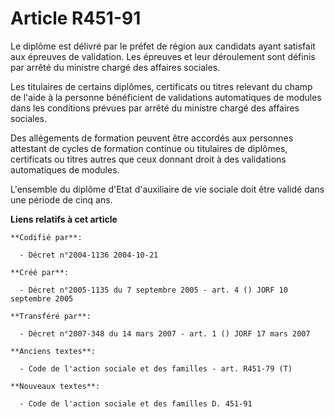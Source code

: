# Article R451-91

Le diplôme est délivré par le préfet de région aux candidats ayant satisfait aux épreuves de validation. Les épreuves et leur
déroulement sont définis par arrêté du ministre chargé des affaires sociales.

Les titulaires de certains diplômes, certificats ou titres relevant du champ de l'aide à la personne bénéficient de
validations automatiques de modules dans les conditions prévues par arrêté du ministre chargé des affaires sociales.

Des allégements de formation peuvent être accordés aux personnes attestant de cycles de formation continue ou titulaires de
diplômes, certificats ou titres autres que ceux donnant droit à des validations automatiques de modules.

L'ensemble du diplôme d'Etat d'auxiliaire de vie sociale doit être validé dans une période de cinq ans.

**Liens relatifs à cet article**

	**Codifié par**:

	  - Décret n°2004-1136 2004-10-21

	**Créé par**:

	  - Décret n°2005-1135 du 7 septembre 2005 - art. 4 () JORF 10 septembre 2005

	**Transféré par**:

	  - Décret n°2007-348 du 14 mars 2007 - art. 1 () JORF 17 mars 2007

	**Anciens textes**:

	  - Code de l'action sociale et des familles - art. R451-79 (T)

	**Nouveaux textes**:

	  - Code de l'action sociale et des familles D. 451-91
